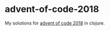 # advent-of-code-2018

My solutions for [advent of code 2018](http://adventofcode.com/) in clojure.
